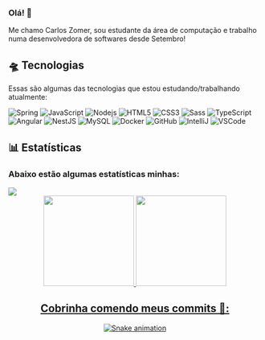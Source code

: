 ### Olá! 👋

Me chamo Carlos Zomer, sou estudante da área de computação e trabalho numa desenvolvedora de softwares desde Setembro! 

## 🛸 Tecnologias

Essas são algumas das tecnologias que estou estudando/trabalhando atualmente:

![Spring](https://img.shields.io/badge/-Spring-6DB33F?style=flat-square&logo=spring&logoColor=white)
![JavaScript](https://img.shields.io/badge/-JavaScript-black?style=flat-square&logo=javascript)
![Nodejs](https://img.shields.io/badge/-Nodejs-339933?style=flat-square&logo=Node.js&logoColor=white)
![HTML5](https://img.shields.io/badge/-HTML5-E34F26?style=flat-square&logo=html5&logoColor=white)
![CSS3](https://img.shields.io/badge/-CSS3-1572B6?style=flat-square&logo=css3)
![Sass](https://img.shields.io/badge/-Sass-CC6699?style=flat-square&logo=sass&logoColor=white)
![TypeScript](https://img.shields.io/badge/-TypeScript-007ACC?style=flat-square&logo=typescript)
![Angular](https://img.shields.io/badge/-Angular-DD0031?style=flat-square&logo=angular)
![NestJS](https://img.shields.io/badge/-NestJS-E0234E?style=flat-square&logo=nestjs&logoColor=white)
![MySQL](https://img.shields.io/badge/-MySQL-4479A1?style=flat-square&logo=mysql&logoColor=white)
![Docker](https://img.shields.io/badge/-Docker-2496ED?style=flat-square&logo=docker&logoColor=white)
![GitHub](https://img.shields.io/badge/-GitHub-181717?style=flat-square&logo=github)
![IntelliJ](https://img.shields.io/badge/-IntelliJ%20IDEA-black?style=flat-square&logo=intellij-idea&logoColor=white)
![VSCode](https://img.shields.io/badge/-VSCode-007ACC?style=flat-square&logo=visual-studio-code&logoColor=white)

## 📊 Estatísticas
<h3>Abaixo estão algumas estatísticas minhas:</h3>
<img src="https://komarev.com/ghpvc/?username=zomcarlos&label=Profile%20views&color=0e75b6&style=flat">
<br/>
<div align="center">
<a href="https://github.com/zomcarlos">
<img height="180em" src="https://github-readme-stats.vercel.app/api/top-langs/?username=zomcarlos&border_color=000000&layout=compact&langs_count=7&theme=algolia"/>
<img height="180em" src="https://github-readme-stats.vercel.app/api?username=zomcarlos&show_icons=true&theme=algolia&border_color=000000&include_all_commits=true&count_private=true"/>

## Cobrinha comendo meus commits 🐍:
 ![Snake animation](https://github.com/zomcarlos/zomcarlos/blob/output/github-contribution-grid-snake.svg)
